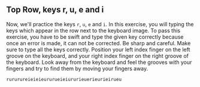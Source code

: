 

## Top Row, keys r, u, e and i

Now, we'll practice the keys `r`, `u`, `e` and `i`.
In this exercise, you will typing the keys which appear in the row next to the keyboard image. 
To pass this exercise, you have to be swift and type the given key correctly because once an error is made, it can not be corrected.
Be sharp and careful. Make sure to type all the keys correctly.
Position your left index finger on the left groove on the keyboard, and your right index finger on the right groove of the keyboard. 
Look away from the keyboard and feel the grooves with your fingers and try to find them by moving your fingers away.

```practicetyping
rururureieieieururueieiururieuerieurieirueu
```
